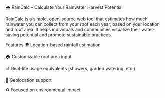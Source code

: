 🌧️ RainCalc – Calculate Your Rainwater Harvest Potential

RainCalc is a simple, open-source web tool that estimates how much rainwater you can collect from your roof each year, based on your location and roof area.
It helps individuals and communities visualize their water-saving potential and promote sustainable practices.

Features
🌍 Location-based rainfall estimation

🏠 Customizable roof area input

📊 Real-life usage equivalents (showers, garden watering, etc.)

🧭 Geolocation support

♻️ Focused on environmental impact
